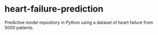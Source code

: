 # heart-failure-prediction
Predictive model repository in Python using a dataset of heart failure from 5000 patients.

